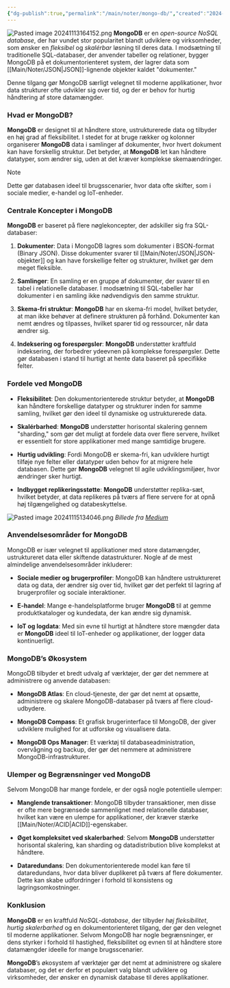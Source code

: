 ```yaml
---
{"dg-publish":true,"permalink":"/main/noter/mongo-db/","created":"2024-11-13T16:41:47.508+01:00"}
---
```



![Pasted image 20241113164152.png](/img/user/Pasted%20image%2020241113164152.png)
**MongoDB** er en *open-source NoSQL database*, der har vundet stor popularitet blandt udviklere og virksomheder, som ønsker en *fleksibel* og *skalérbar* løsning til deres data. I modsætning til traditionelle SQL-databaser, der anvender tabeller og relationer, bygger MongoDB på et dokumentorienteret system, der lagrer data som [[Main/Noter/JSON\|JSON]]-lignende objekter kaldet "dokumenter." 

Denne tilgang gør MongoDB særligt velegnet til moderne applikationer, hvor data strukturer ofte udvikler sig over tid, og der er behov for hurtig håndtering af store datamængder.

### Hvad er MongoDB?

**MongoDB** er designet til at håndtere store, ustrukturerede data og tilbyder en høj grad af fleksibilitet. I stedet for at bruge rækker og kolonner organiserer **MongoDB** data i samlinger af dokumenter, hvor hvert dokument kan have forskellig struktur. Det betyder, at **MongoDB** let kan håndtere datatyper, som ændrer sig, uden at det kræver komplekse skemaændringer. 

> [!Note]
> Dette gør databasen ideel til brugsscenarier, hvor data ofte skifter, som i sociale medier, e-handel og IoT-enheder.

### Centrale Koncepter i MongoDB

**MongoDB** er baseret på flere nøglekoncepter, der adskiller sig fra SQL-databaser:

1. **Dokumenter**: Data i MongoDB lagres som dokumenter i BSON-format (Binary JSON). Disse dokumenter svarer til [[Main/Noter/JSON\|JSON-objekter]] og kan have forskellige felter og strukturer, hvilket gør dem meget fleksible.
    
2. **Samlinger**: En samling er en gruppe af dokumenter, der svarer til en tabel i relationelle databaser. I modsætning til SQL-tabeller har dokumenter i en samling ikke nødvendigvis den samme struktur.
    
3. **Skema-fri struktur**: **MongoDB** har en skema-fri model, hvilket betyder, at man ikke behøver at definere strukturen på forhånd. Dokumenter kan nemt ændres og tilpasses, hvilket sparer tid og ressourcer, når data ændrer sig.
    
4. **Indeksering og forespørgsler**: **MongoDB** understøtter kraftfuld indeksering, der forbedrer ydeevnen på komplekse forespørgsler. Dette gør databasen i stand til hurtigt at hente data baseret på specifikke felter.
    

### Fordele ved MongoDB

- **Fleksibilitet**: Den dokumentorienterede struktur betyder, at **MongoDB** kan håndtere forskellige datatyper og strukturer inden for samme samling, hvilket gør den ideel til dynamiske og ustrukturerede data.
    
- **Skalérbarhed**: **MongoDB** understøtter horisontal skalering gennem "sharding," som gør det muligt at fordele data over flere servere, hvilket er essentielt for store applikationer med mange samtidige brugere.
    
- **Hurtig udvikling**: Fordi MongoDB er skema-fri, kan udviklere hurtigt tilføje nye felter eller datatyper uden behov for at migrere hele databasen. Dette gør **MongoDB** velegnet til agile udviklingsmiljøer, hvor ændringer sker hurtigt.
    
- **Indbygget replikeringsstøtte**: **MongoDB** understøtter replika-sæt, hvilket betyder, at data replikeres på tværs af flere servere for at opnå høj tilgængelighed og databeskyttelse.

![Pasted image 20241115134046.png](/img/user/Pasted%20image%2020241115134046.png)
*Billede fra [Medium](https://blog.devgenius.io/replication-and-sharding-on-mongodb-498997963167)*

### Anvendelsesområder for MongoDB

MongoDB er især velegnet til applikationer med store datamængder, ustruktureret data eller skiftende datastrukturer. Nogle af de mest almindelige anvendelsesområder inkluderer:

- **Sociale medier og brugerprofiler**: MongoDB kan håndtere ustruktureret data og data, der ændrer sig over tid, hvilket gør det perfekt til lagring af brugerprofiler og sociale interaktioner.
    
- **E-handel**: Mange e-handelsplatforme bruger **MongoDB** til at gemme produktkataloger og kundedata, der kan ændre sig dynamisk.
    
- **IoT og logdata**: Med sin evne til hurtigt at håndtere store mængder data er **MongoDB** ideel til IoT-enheder og applikationer, der logger data kontinuerligt.
    

### MongoDB’s Økosystem

MongoDB tilbyder et bredt udvalg af værktøjer, der gør det nemmere at administrere og anvende databasen:

- **MongoDB Atlas**: En cloud-tjeneste, der gør det nemt at opsætte, administrere og skalere MongoDB-databaser på tværs af flere cloud-udbydere.
    
- **MongoDB Compass**: Et grafisk brugerinterface til MongoDB, der giver udviklere mulighed for at udforske og visualisere data.
    
- **MongoDB Ops Manager**: Et værktøj til databaseadministration, overvågning og backup, der gør det nemmere at administrere MongoDB-infrastrukturer.
    

### Ulemper og Begrænsninger ved MongoDB

Selvom MongoDB har mange fordele, er der også nogle potentielle ulemper:

- **Manglende transaktioner**: MongoDB tilbyder transaktioner, men disse er ofte mere begrænsede sammenlignet med relationelle databaser, hvilket kan være en ulempe for applikationer, der kræver stærke [[Main/Noter/ACID\|ACID]]-egenskaber.
    
- **Øget kompleksitet ved skalerbarhed**: Selvom **MongoDB** understøtter horisontal skalering, kan sharding og datadistribution blive komplekst at håndtere.
    
- **Dataredundans**: Den dokumentorienterede model kan føre til dataredundans, hvor data bliver duplikeret på tværs af flere dokumenter. Dette kan skabe udfordringer i forhold til konsistens og lagringsomkostninger.
    

### Konklusion

**MongoDB** er en kraftfuld *NoSQL-database*, der tilbyder *høj fleksibilitet*, *hurtig skalerbarhed* og en dokumentorienteret tilgang, der gør den velegnet til moderne applikationer. Selvom MongoDB har nogle begrænsninger, er dens styrker i forhold til hastighed, fleksibilitet og evnen til at håndtere store datamængder ideelle for mange brugsscenarier. 

**MongoDB**’s økosystem af værktøjer gør det nemt at administrere og skalere databaser, og det er derfor et populært valg blandt udviklere og virksomheder, der ønsker en dynamisk database til deres applikationer.